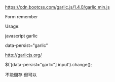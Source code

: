 https://cdn.bootcss.com/garlic.js/1.4.0/garlic.min.js

Form remember

Usage: 

javascript garlic

data-persist="garlic"

http://garlicjs.org/

$('[data-persist="garlic"] input').change();

不能儲存 <input type="hidden" />
但可以 <input type="text" style="display: none" />